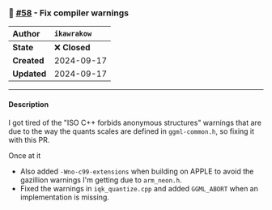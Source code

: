 ### 🐛 [#58](https://github.com/ikawrakow/ik_llama.cpp/pull/58) - Fix compiler warnings

| **Author** | `ikawrakow` |
| :--- | :--- |
| **State** | ❌ **Closed** |
| **Created** | 2024-09-17 |
| **Updated** | 2024-09-17 |

---

#### Description

I got tired of the "ISO C++ forbids anonymous structures" warnings that are due to the way the quants scales are defined in `ggml-common.h`, so fixing it with this PR. 

Once at it
* Also added `-Wno-c99-extensions` when building on APPLE to avoid the gazillion warnings I'm getting due to `arm_neon.h`.
* Fixed the warnings in `iqk_quantize.cpp` and added `GGML_ABORT` when an implementation is missing.
